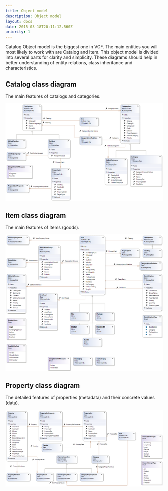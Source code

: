 ```yaml
---
title: Object model
description: Object model
layout: docs
date: 2015-03-18T20:11:12.560Z
priority: 1
---
```

Catalog Object model is the biggest one in VCF. The main entities you will most likely to work with are Catalog and Item. This object model is divided into several parts for clarity and simplicity. These diagrams should help in better understanding of entity relations, class inheritance and characteristics.

## Catalog class diagram

The main features of catalogs and categories.

<img src="../../../assets/images/docs/image2013-10-18 16_30_3.png" />

## Item class diagram

The main features of items (goods).

<img src="../../../assets/images/docs/image2013-10-18 16_28_59.png" />

## Property class diagram

The detailed features of properties (metadata) and their concrete values (data).

<img src="../../../assets/images/docs/image2013-10-18 16_30_43.png" />